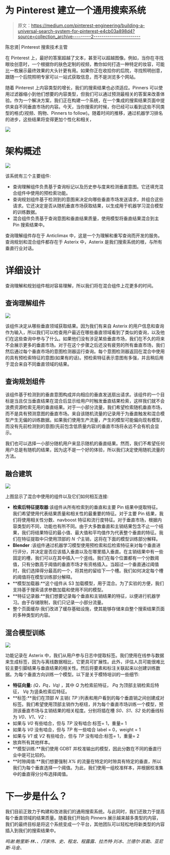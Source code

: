 # 为 Pinterest 建立一个通用搜索系统

> 原文：<https://medium.com/pinterest-engineering/building-a-universal-search-system-for-pinterest-e4cb03a898d4?source=collection_archive---------2----------------------->

陈忠贤| Pinterest 搜索技术主管

在 Pinterest 上，最好的答案超越了文本，甚至可以超越图像。例如，当你在寻找眼妆创意时，一个根据你的肤色定制的视频，教你如何打造一种特定的妆容，可能比一枚展示最终效果的大头针更有用。如果你正在收拾你的后院，寻找照明创意，跟随一个后院照明专家可以一站式获取信息，而不是浏览多个网站。

随着 Pinterest 上内容类型的增长，我们的搜索结果也必须适应。Pinners 可以使用过滤器缩小到他们想要的内容类型，但我们可以通过预测最相关的答案来改善体验。作为一个解决方案，我们正在构建一个系统，在一个集成的搜索结果页面中提供来自不同垂直市场的内容。今天，当你搜索的时候，你已经可以看到这些不同类型的格式(视频、购物、Pinners to follow)。随着时间的推移，通过机器学习排名的进步，这些结果将变得更加个性化和相关，

![](img/100f36848d895dcf57b0dd115edd53b6.png)

# **架构概述**

![](img/0ac116f72e5bdc3dbae8827e6f86588b.png)

该系统有三个主要组件:

*   查询理解组件负责基于查询标记以及历史参与度来检测垂直意图。它还填充混合组件中使用的预检索功能。
*   查询规划组件基于检测到的意图来决定向哪些垂直市场发送请求，并组合这些请求。它还决定是否从随机垂直市场获取结果，以生成用于机器学习混合模型的训练数据。
*   混合组件负责基于查询意图和垂直结果质量，使用模型将垂直结果混合到主 Pin 搜索结果中。

查询理解组件存在于 Anticlimax 中，这是一个为理解和重写查询而开发的服务。查询规划和混合组件都存在于 Asterix 中，Asterix 是我们搜索系统的根，与所有垂直行业对话。

# **详细设计**

查询理解和规划组件相对容易理解，所以我们将在混合组件上花更多的时间。

## **查询理解组件**

![](img/cb78c5e8aac6248cfcd18a2a0829f22b.png)

该组件决定从哪些垂直领域获取结果。因为我们有来自 Asterix 的用户信息和查询作为输入，所以我们可以检查用户最近在哪些垂直领域看到了类似的查询，以及他们在这些查询中参与了什么。如果他们没有涉足某些垂直市场，我们在不久的将来不会展示更多的垂直市场。对于在这个步骤之后还没有疲劳的所有垂直市场，我们然后通过每个垂直市场的意图检测器运行查询。每个意图检测器返回在混合中使用的具有预检索特征的意图(如果有的话)。预检索特征表示意图有多强，并且稍后用于混合来自不同垂直领域的结果。

## **查询规划组件**

该组件基于检测到的垂直意图构成并向相应的垂直发送扇出请求。该组件的一个目标是当且仅当垂直结果在混合后显示给用户时触发垂直结果检索，这样我们就不会浪费资源检索无用的垂直结果。对于一小部分流量，我们希望检索随机垂直市场，而不是具有预测意图的垂直市场。来自该随机流量的记录用于为垂直触发和混合模型产生无偏的训练数据。如果我们使用生产流量，产生的模型可能偏向现有模型，而没有先前检测到的意图(先前包含低质量内容)的垂直市场将永远不会有机会显示。

我们也可以选择一小部分随机用户来显示随机的垂直结果。然而，我们不希望任何用户总是有随机的结果，因为这不是一个好的体验，所以我们决定使用随机流量的方法。

## **融合建筑**

![](img/63390cbeed7b5ea5ca207723033f42d8.png)

上图显示了混合中使用的组件以及它们如何相互连接:

*   **检索后特征提取器**:该组件从所有检索到的垂直和主要 Pin 结果中提取特征。我们希望使用代表结果质量和相关性的最重要的特征。对于主要 Pin 结果，我们将使用相关性分数、navboost 特征和流行度特征。对于垂直市场，根据内容类型的不同，功能也有所不同。由于大多数垂直和主销结果包含不止一个结果，我们将结果特征的最小值、最大值和平均值作为代表整个垂直的特征。我们在特征提取中只使用顶部的 *N 个*主销，这将在下面的模型训练部分解释。
*   **Blender** :该组件通过机器学习模型使用预检索和后检索特征来对每个垂直进行评分，并决定是否应该插入垂直以及在哪里插入垂直。在主销结果中有一些固定的槽，我们可以在其中插入一个竖线。我们在每个位置都有一个分数阈值，只有分数高于阈值的垂直市场才有资格插入。当超过一个垂直通过阈值时，我们选择得分最高的一个，将其他的留给下一个槽。我们如何决定每个槽的阈值将在模型训练部分解释。
*   **模型加载器:**这个组件从 S3 加载模型，用于混合。为了实验的方便，我们支持基于搜索请求参数加载和使用不同的模型。
*   **特征记录器:**我们想要记录每个垂直和主销结果的特征，以便进行机器学习。由于存储限制，我们只记录一小部分流量。
*   整个页面缓存:我们改进了缓存基础设施，使其能够存储来自整个搜索结果页面的多种类型的内容。

## **混合模型训练**

![](img/2b80b8ecc420b6350bc529f7f5dc56c4.png)

功能记录在 Asterix 中，我们从用户参与日志中提取标签。我们使用在线参与数据来生成标签，因为与离线数据相比，它更具可扩展性。此外，评估人员可能很难比较主要引脚结果与垂直结果的相关性。然后将要素和标注关联起来以创建训练数据。为每个垂直方向训练一个模型。以下是关于模特培训的一些细节:

*   **特征向量:** *(Q，Pq，Vq)* ，其中 *Q* 为检索前特征， *Pq* 为顶部主销检索后特征， *Vq* 为竖条检索后特征。
*   **标签:**我们在顶部 *N* 主销( *TP* )列表和用户看到的每个垂直销之间创建成对标签。我们希望使用顶部主销作为枢纽，并为每个垂直市场训练一个模型，预测该垂直市场与主销结果的相关程度。分别将插在槽 *S0、S1、S2* 处的垂线标为 *V0、V1、V2* :
*   如果与 *V0* 有些啮合，但与 *TP* 没有啮合:标签= 1，重量= 1
*   如果与 *V0* 没有啮合，但与 *TP* 有一些啮合 label = 0，weight = 1
*   如果与 *V1* 或 *V2* 有些啮合，但与 *TP* 没有啮合:标签= 1，重量= 2
*   放弃所有其他样本。
*   **模型训练:**我们使用 GDBT 并校准输出的模型，因此分数在不同的垂直行业中是可比较的。
*   **时隙阈值:**我们想要强制 *X%* 的流量在特定的时隙具有特定的垂直，所以我们为每个垂直选择一个阈值。为此，我们使用一组校准样本，并根据校准集中的垂直得分分布选择阈值。

# 下一步是什么？

我们目前正致力于构建和改进我们的通用搜索系统。与此同时，我们还致力于提高每个垂直领域的结果质量。随着我们开始向 Pinners 展示越来越多类型的内容，我们的最终目标是将这个系统变成一个平台，其他团队可以轻松地将新类型的内容插入到我们的搜索结果中。

*鸣谢:鲍里斯·林、、邝家伟、史、程龙、程露露、拉杰特·刘冰、兰德尔·凯勒、亚尼斯·马金、*